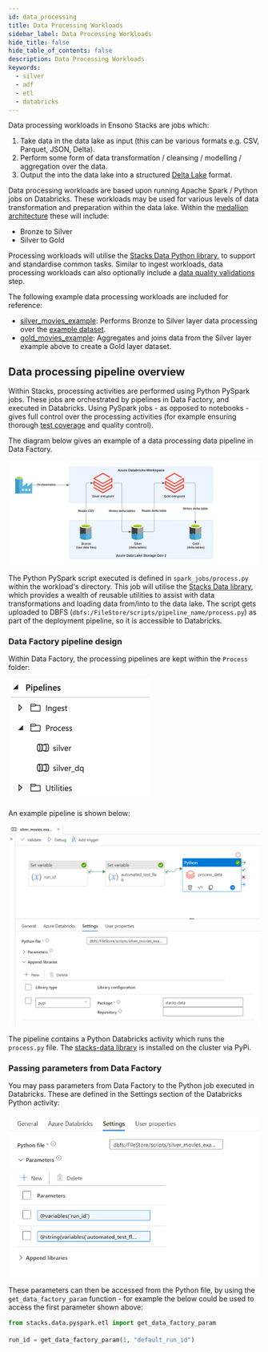 ```yaml
---
id: data_processing
title: Data Processing Workloads
sidebar_label: Data Processing Workloads
hide_title: false
hide_table_of_contents: false
description: Data Processing Workloads
keywords:
  - silver
  - adf
  - etl
  - databricks
---
```


Data processing workloads in Ensono Stacks are jobs which:

1. Take data in the data lake as input (this can be various formats e.g. CSV, Parquet, JSON, Delta).
2. Perform some form of data transformation / cleansing / modelling / aggregation over the data.
3. Output the into the data lake into a structured [Delta Lake](https://delta.io/) format.

Data processing workloads are based upon running Apache Spark / Python jobs on Databricks. These workloads may be used for various levels of data transformation and preparation within the data lake. Within the [medallion architecture](./data_engineering_intro_azure.md#medallion-architecture) these will include:

- Bronze to Silver
- Silver to Gold

Processing workloads will utilise the [Stacks Data Python library](./stacks_data_utilities.md), to support and standardise common tasks. Similar to ingest workloads, data processing workloads can also optionally include a [data quality validations](./data_quality_azure.md) step.

The following example data processing workloads are included for reference:

- [silver_movies_example](https://github.com/Ensono/stacks-azure-data/tree/main/de_workloads/data_processing/silver_movies_example): Performs Bronze to Silver layer data processing over the [example dataset](../getting_started/example_data_source.md).
- [gold_movies_example](https://github.com/Ensono/stacks-azure-data/tree/main/de_workloads/data_processing/gold_movies_example): Aggregates and joins data from the Silver layer example above to create a Gold layer dataset.

## Data processing pipeline overview

Within Stacks, processing activities are performed using Python PySpark jobs. These jobs are orchestrated by pipelines in Data Factory, and executed in Databricks. Using PySpark jobs - as opposed to notebooks - gives full control over the processing activities (for example ensuring thorough [test coverage](./testing_data_azure.md) and quality control).

The diagram below gives an example of a data processing data pipeline in Data Factory.

![ADF_SilverGoldPipelineDesign.png](../images/ADF_SilverGoldPipelineDesign.png)

The Python PySpark script executed is defined in `spark_jobs/process.py` within the workload's directory. This job will utilise the [Stacks Data library](./stacks_data_utilities.md), which provides a wealth of reusable utilities to assist with data transformations and loading data from/into to the data lake. The script gets uploaded to DBFS (`dbfs:/FileStore/scripts/pipeline_name/process.py`) as part of the deployment pipeline, so it is accessible to Databricks.

### Data Factory pipeline design

Within Data Factory, the processing pipelines are kept within the `Process` folder:

![ADF_SilverPipelinesList.png](../images/ADF_SilverPipelinesList.png)

An example pipeline is shown below:

![ADF_Silver.png](../images/ADF_silver.png)

The pipeline contains a Python Databricks activity which runs the `process.py` file. The [stacks-data library](./stacks_data_utilities.md) is installed on the cluster via PyPi.

### Passing parameters from Data Factory

You may pass parameters from Data Factory to the Python job executed in Databricks. These are defined in the Settings section of the Databricks Python activity:

![adf-databricks-parameters.png](../images/adf-databricks-parameters.png)

These parameters can then be accessed from the Python file, by using the `get_data_factory_param` function - for example the below could be used to access the first parameter shown above:

```python
from stacks.data.pyspark.etl import get_data_factory_param

run_id = get_data_factory_param(1, "default_run_id")
```
